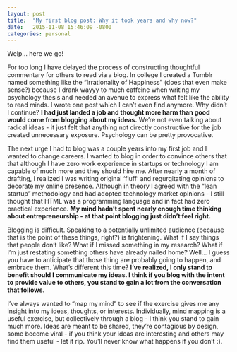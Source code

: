 ```yaml
---
layout: post
title:  "My first blog post: Why it took years and why now?"
date:   2015-11-08 15:46:09 -0800
categories: personal
---
```


Welp… here we go!

For too long I have delayed the process of constructing thoughtful commentary for others to read via a blog. In college I created a Tumblr named something like the “Irrationality of Happiness” (does that even make sense?) because I drank wayyy to much caffeine when writing my psychology thesis and needed an avenue to express what felt like the ability to read minds. I wrote one post which I can’t even find anymore. Why didn’t I continue? **I had just landed a job and thought more harm than good would come from blogging about my ideas.** We’re not even talking about radical ideas - it just felt that anything not directly constructive for the job created unnecessary exposure. Psychology can be pretty provocative.

The next urge I had to blog was a couple years into my first job and I wanted to change careers. I wanted to blog in order to convince others that that although I have zero work experience in startups or technology I am capable of much more and they should hire me. After nearly a month of drafting, I realized I was writing original ‘fluff’ and regurgitating opinions to decorate my online presence. Although in theory I agreed with the “lean startup” methodology and had adopted technology market opinions - I still thought that HTML was a programming language and in fact had zero practical experience. **My mind hadn’t spent nearly enough time thinking about entrepreneurship - at that point blogging just didn’t feel right.**

Blogging is difficult. Speaking to a potentially unlimited audience (because that is the point of these things, right?) is frightening. What if I say things that people don’t like? What if I missed something in my research? What if I’m just restating something others have already nailed home? Well… I guess you have to anticipate that those thing are probably going to happen, and embrace them. What’s different this time? **I’ve realized, I only stand to benefit should I communicate my ideas. I think if you blog with the intent to provide value to others, you stand to gain a lot from the conversation that follows.**

I’ve always wanted to “map my mind” to see if the exercise gives me any insight into my ideas, thoughts, or interests. Individually, mind mapping is a useful exercise, but collectively through a blog - I think you stand to gain much more. Ideas are meant to be shared, they’re contagious by design, some become viral - if you think your ideas are interesting and others may find them useful - let it rip. You’ll never know what happens if you don’t :). 
